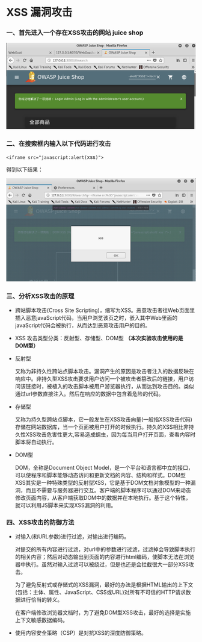 # XSS 漏洞攻击

### 一、首先进入一个存在XSS攻击的网站 juice shop

![](images/Juice_shop.png)

### 二、在搜索框内输入以下代码进行攻击

`<iframe src="javascript:alert(`xss`)">`

得到以下结果：

![](images/XSS_result.png)



### 三、分析XSS攻击的原理

- 跨站脚本攻击(Cross Site Scripting)，缩写为XSS。恶意攻击者往Web页面里插入恶意javaScript代码，当用户浏览该页之时，嵌入其中Web里面的javaScript代码会被执行，从而达到恶意攻击用户的目的。

- XSS 攻击类型分类：反射型、存储型、DOM型 **（本次实验攻击使用的是DOM型）** 

- 反射型

  又称为非持久性跨站点脚本攻击。漏洞产生的原因是攻击者注入的数据反映在响应中。非持久型XSS攻击要求用户访问一个被攻击者篡改后的链接，用户访问该链接时，被植入的攻击脚本被用户游览器执行，从而达到攻击目的。类似通过url参数直接注入。然后在响应的数据中包含着危险的代码。

- 存储型

  又称为持久型跨站点脚本，它一般发生在XSS攻击向量(一般指XSS攻击代码)存储在网站数据库，当一个页面被用户打开的时候执行。持久的XSS相比非持久性XSS攻击危害性更大,容易造成蠕虫，因为每当用户打开页面，查看内容时脚本将自动执行。

- DOM型

  DOM，全称是Document Object Model，是一个平台和语言都中立的接口，可以使程序和脚本能够动态访问和更新文档的内容、结构和样式。DOM型XSS其实是一种特殊类型的反射型XSS，它是基于DOM文档对象模型的一种漏洞，而且不需要与服务器进行交互。客户端的脚本程序可以通过DOM来动态修改页面内容，从客户端获取DOM中的数据并在本地执行。基于这个特性，就可以利用JS脚本来实现XSS漏洞的利用。

### 四、XSS攻击的防御方法

- 对输入(和URL参数)进行过滤，对输出进行编码。

  对提交的所有内容进行过滤，对url中的参数进行过滤，过滤掉会导致脚本执行的相关内容；然后对动态输出到页面的内容进行html编码，使脚本无法在浏览器中执行。虽然对输入过滤可以被绕过，但是也还是会拦截很大一部分XSS攻击。

  为了避免反射式或存储式的XSS漏洞，最好的办法是根据HTML输出的上下文(包括：主体、属性、JavaScript、CSS或URL)对所有不可信的HTTP请求数据进行恰当的转义。

  在客户端修改浏览器文档时，为了避免DOM型XSS攻击，最好的选择是实施上下文敏感数据编码。

- 使用内容安全策略（CSP）是对抗XSS的深度防御策略。
  



